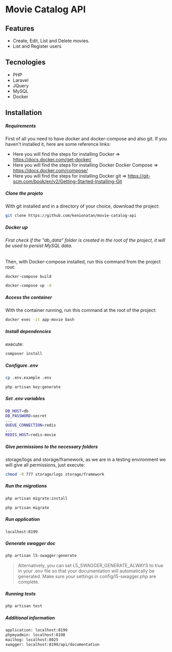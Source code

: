 # Movie Catalog API

## Features
- Create, Edit, List and Delete movies.
- List and Register users

## Tecnologies

- PHP
- Laravel
- JQuery
- MySQL
- Docker

## Installation

##### Requirements
First of all you need to have docker and docker-compose and also git.
If you haven't installed it, here are some reference links:
- Here you will find the steps for installing Docker => https://docs.docker.com/get-docker/ 
- Here you will find the steps for installing Docker Docker Compose => https://docs.docker.com/compose/ 
- Here you will find the steps for installing Docker git => https://git-scm.com/book/en/v2/Getting-Started-Installing-Git

##### Clone the projeto
With git installed and in a directory of your choice, download the project:

```sh
git clone https://github.com/kenionatan/movie-catalog-api
```

##### Docker up
###### First check if the "db_data" folder is created in the root of the project, it will be used to persist MySQL data.

Then, with Docker-compose installed, run this command from the project root:

```sh
docker-compose build
```

```sh
docker-compose up -d
```

##### Access the container
With the container running, run this command at the root of the project:

```sh
docker exec -it app-movie bash
```
##### Install dependencies
execute:

```sh
composer install
```
##### Configure .env

```sh
cp .env.example .env
```

```sh
php artisan key:generate
```

##### Set .env variables

```sh
DB_HOST=db
DB_PASSWORD=secret
...
QUEUE_CONNECTION=redis
...
REDIS_HOST=redis-movie
```

##### Give permissions to the necessary folders
storage/logs and storage/framework, as we are in a testing environment we will give all permissions, just execute:

```sh
chmod -R 777 storage/logs storage/framework
```

##### Run the migrations

```sh
php artisan migrate:install
```

```sh
php artisan migrate
```

##### Run application

```sh
localhost:8199
```

##### Generate swagger doc

```sh
php artisan l5-swagger:generate
```

> Alternatively, you can set L5_SWAGGER_GENERATE_ALWAYS to true in your .env file so that your documentation will automatically be generated. Make sure your settings in config/l5-swagger.php are complete.

##### Running tests

```sh
php artisan test
```

##### Additional information

```sh
application: localhost:8199
phpmyadmin: localhost:8198
mailhog: localhost:8025
swagger: localhost:8199/api/documentation
```